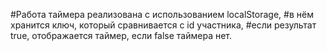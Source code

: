 #Работа таймера реализована с использованием localStoragе,
#в нём хранится ключ, который сравнивается с id участника,
#если результат true, отображается таймер, если false таймера нет.
